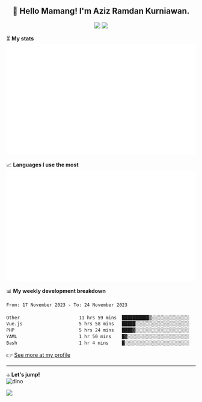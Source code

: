<h2 align="center">👋 Hello Mamang! I'm Aziz Ramdan Kurniawan.</h2>  
<p align="center">
  <img src="https://komarev.com/ghpvc/?username=azizramdan">
  <img src="https://wakatime.com/badge/user/90056fa0-4c31-4eca-954e-2a3ac05896f9.svg">
</p>
    
⏳ **My stats**  
![](https://raw.githubusercontent.com/azizramdan/github-stats/master/generated/overview.svg#gh-dark-mode-only)

📈 **Languages I use the most**  
![](https://raw.githubusercontent.com/azizramdan/github-stats/master/generated/languages.svg#gh-dark-mode-only)

📊 **My weekly development breakdown**
<!--START_SECTION:waka-->

```txt
From: 17 November 2023 - To: 24 November 2023

Other                      11 hrs 59 mins  ██████████▒░░░░░░░░░░░░░░   40.76 %
Vue.js                     5 hrs 58 mins   █████░░░░░░░░░░░░░░░░░░░░   20.29 %
PHP                        5 hrs 24 mins   ████▓░░░░░░░░░░░░░░░░░░░░   18.38 %
YAML                       1 hr 50 mins    █▓░░░░░░░░░░░░░░░░░░░░░░░   06.27 %
Bash                       1 hr 4 mins     █░░░░░░░░░░░░░░░░░░░░░░░░   03.67 %
```

<!--END_SECTION:waka-->
👉 [See more at my profile](https://wakatime.com/@azizramdan)
***
🔝 **Let's jump!**  
![dino](https://raw.githubusercontent.com/azizramdan/azizramdan/master/dino.gif)  

![](https://hit.yhype.me/github/profile?user_id=27954794)
